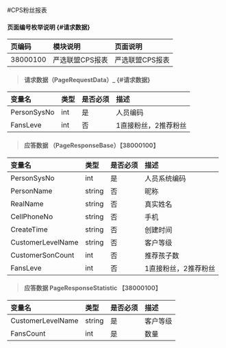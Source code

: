 #CPS粉丝报表

#### 页面编号枚举说明 {#请求数据}

| 页编码 | 模块说明 | 页面说明 |
| :--- | :--- | :--- |
| 38000100 | 严选联盟CPS报表 | 严选联盟CPS报表 |


> #### 请求数据（PageRequestData）_ {#请求数据}

| 变量名 | 类型 | 是否必须 | 描述 |
| :--- | :--- | :--- | :--- |
| PersonSysNo|int | 是 |人员编码 |
| FansLeve| int| 否 | 1直接粉丝，2推荐粉丝|


> #### 应答数据 （PageResponseBase）【38000100】

| 变量名 | 类型 | 是否必须 | 描述 |
| :--- | :--- | :--- | :--- |
| PersonSysNo | int | 是 | 人员系统编码 |
| PersonName | string | 否 | 昵称 |
| RealName | string | 否 | 真实姓名 |
| CellPhoneNo | string | 否 | 手机 |
| CreateTime| string | 否 | 创建时间 |
| CustomerLevelName| string | 否 | 客户等级 |
| CustomerSonCount| int| 否 | 推荐孩子数 |
| FansLeve| int| 否 | 1直接粉丝，2推荐粉丝|

> #### 应答数据 PageResponseStatistic 【38000100】

| 变量名 | 类型 | 是否必须 | 描述 |
| :--- | :--- | :--- | :--- |
| CustomerLevelName| string| 是 | 客户等级|
| FansCount| int| 是 | 数量|



